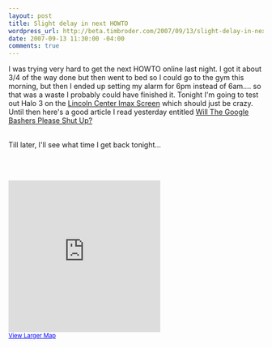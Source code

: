 ```yaml
--- 
layout: post
title: Slight delay in next HOWTO
wordpress_url: http://beta.timbroder.com/2007/09/13/slight-delay-in-next-howto/
date: 2007-09-13 11:30:00 -04:00
comments: true
---
```

I was trying very hard to get the next HOWTO online last night.  I got it about 3/4 of the way done but then went to bed so I could go to the gym this morning, but then I ended up setting my alarm for 6pm instead of 6am.... so that was a waste I probably could have finished it.  Tonight I'm going to test out Halo 3 on the <a href="http://www.fandango.com/amcloewslincolnsquare13withimax_aabqi/theaterpage">Lincoln Center Imax Screen</a> which should just be crazy.  Until then here's a good article I read yesterday entitled <a href="http://performancing.com/will-the-google-bashers-please-shut-up">Will The Google Bashers Please Shut Up?</a><br /><br />

Till later, I'll see what time I get back tonight...

<br /><br />
<iframe width="300" height="300" frameborder="0" scrolling="no" marginheight="0" marginwidth="0" src="http://maps.google.com/maps?f=q&amp;hl=en&amp;geocode=&amp;q=AMC+Loews+Lincoln+Square+13+with+IMAX&amp;sll=37.0625,-95.677068&amp;sspn=46.409192,82.265625&amp;ie=UTF8&amp;om=1&amp;cid=40775399,-73982061,2461097962691146914&amp;s=AARTsJqP5ilgD0aivZvkMuER4kGDtOiUJg&amp;ll=40.784441,-73.977814&amp;spn=0.019497,0.025749&amp;z=14&amp;iwloc=A&amp;output=embed"></iframe><br /><small><a href="http://maps.google.com/maps?f=q&amp;hl=en&amp;geocode=&amp;q=AMC+Loews+Lincoln+Square+13+with+IMAX&amp;sll=37.0625,-95.677068&amp;sspn=46.409192,82.265625&amp;ie=UTF8&amp;om=1&amp;cid=40775399,-73982061,2461097962691146914&amp;ll=40.784441,-73.977814&amp;spn=0.019497,0.025749&amp;z=14&amp;iwloc=A&amp;source=embed" style="color:#0000FF;text-align:left">View Larger Map</a></small>
